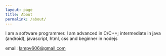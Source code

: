```yaml
---
layout: page
title: About
permalink: /about/
---
```


I am a software programmer. I am advanced in C/C++; intermediate in java (android), javascript, html, css and beginner in nodejs

email: lampv606@gmail.com

